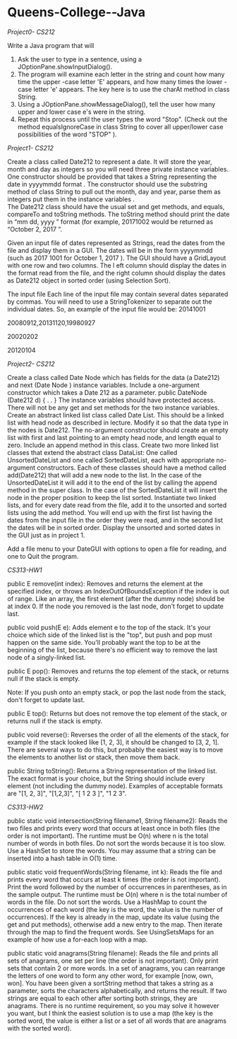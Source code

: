 # Queens-College--Java

*Project0- CS212*

Write a Java program that will
1.   Ask the user to type in a sentence, using a JOptionPane.showInputDialog().
2.   The program will examine 
each letter in the string and count how many time the upper
-case 
letter 'E' appears, and how many times the lower
-case letter 'e' appears.
 The key here is to use 
the 
charAt
 method in class String.
3.   Using a JOptionPane.showMessageDialog(), tell the user how many upper and lower case e's 
were in the string.
4.   Repeat this process until the user types the word "Stop".
 (Check out the method 
equalsIgnoreCase
in class String to cover all upper/lower case possibilities of the word 
"STOP"
). 

*Project1- CS212*


Create a class called 
Date212
to represent a date. It will store the year, month and day as integers
 so 
you will need three private instance variables. 
One
 constructor
 should be provided 
that takes
 a String 
representing the date in 
yyyymmdd
 format
. The constructor 
should 
use the 
substring
method of class 
String
 to pull out the month, day and year, parse them as integers put them in the instance variables
.  
The 
Date212
class should have the usual set and get methods, and 
equals, compareTo and 
toString
 methods. The 
toString
 method should print the date in 
“mm dd, yyyy
” format (for example, 
20171002 would be returned as 
“October 2, 2017
”. 

Given an input file of dates represented as Strings, read the dates from the file and display them in a 
GUI. The dates will be in the form 
yyyymmdd
 (such as 2017
1001 for October 1, 2017
). The GUI should 
have a GridLayout with one row and two columns. The l
eft column should display the dates
 in the 
format read from the file, 
and the right column should display the dates
 as 
Date212
object
 in sorted 
order (using Selection Sort).

The input file
Each line of the input file may contain several
 dates separated by commas. You will need to use a 
StringTokenizer to separate out the individual dates. So, an example of the input file would be:
20141001 

20080912,20131120,19980927 

20020202 

20120104 

*Project2- CS212*

Create a class called 
Date
Node
which has fields for the 
data
(a Date212) and 
next
 (Date
Node
)
instance variables. Include a one-argument 
constructor which takes a Date
212 
as a parameter.
      public 
DateNode (Date212 
d) {  . . } 
The instance variables should 
have 
protected 
access. There 
will not be 
any get and set methods for the 
two instance variables.
Create 
an abstract linked list class
 called 
Date
List.
 This 
should be
 a linked list with head node
 as 
described in lecture. Modify it so that the data 
type 
in the nodes
 is 
Date212. The no-argument 
constructor should create an empty list with 
first
 and 
last
 pointing to an empty head node, and 
length
equal to zero. Include an append method in this class.
Create two more linked list classes that extend the abstract class DataList: One called 
UnsortedDateList and one called SortedDateList, each with appropriate no-argument constructors. 
Each of these classes should have a method called 
add(Date212)
that will add a new node to the list. In 
the case of the UnsortedDateList it will add it to the end of the list by calling the append method in the 
super class. In the case of the SortedDateList it will insert the node in the proper position to keep the 
list sorted.
Instantiate two linked lists, and for every date read from the file, add it to the unsorted and sorted lists 
using the 
add
 method.
 You
 will end up with the first list having the dates from the input file in the order 
they were read, and in the second list the dates will be in sorted order. Display the unsorted and sorted 
dates in the GUI just as in project 1.

Add a file menu to your DateGUI with options to open a file for reading, and one to Quit the program.

*CS313-HW1*

public E remove(int index):
Removes and returns the element at the specified index,
or throws an IndexOutOfBoundsException if the index is out of range.
Like an array, the first element (after the dummy node) should be at index 0.
If the node you removed is the last node, don't forget to update last.

public void push(E e):
Adds element e to the top of the stack.
It's your choice which side of the linked list is the "top", but push and pop must happen on the same side.
You'll probably want the top to be at the beginning of the list, because there's no efficient way to remove the last node of a singly-linked list.

public E pop():
Removes and returns the top element of the stack, or returns null if the stack is empty.

Note: If you push onto an empty stack, or pop the last node from the stack, don't forget to update last.

public E top():
Returns but does not remove the top element of the stack, or returns null if the stack is empty.

public void reverse():
Reverses the order of all the elements of the stack, for example if the stack looked like [1, 2, 3], it should be changed to [3, 2, 1].
There are several ways to do this, but probably the easiest way is to move the elements to another list or stack, then move them back.

public String toString():
Returns a String representation of the linked list.
The exact format is your choice, but the String should include every element (not including the dummy node).
Examples of acceptable formats are "[1, 2, 3]", "[1,2,3]", "[ 1 2 3 ]", "1 2 3". 

*CS313-HW2*

public static void intersection(String filename1, String filename2):
Reads the two files and prints every word that occurs at least once in both files (the order is not important).
The runtime must be O(n) where n is the total number of words in both files.
Do not sort the words because it is too slow. Use a HashSet to store the words.
You may assume that a string can be inserted into a hash table in O(1) time.

public static void frequentWords(String filename, int k):
Reads the file and prints every word that occurs at least k times (the order is not important).
Print the word followed by the number of occurrences in parentheses, as in the sample output.
The runtime must be O(n) where n is the total number of words in the file.
Do not sort the words. Use a HashMap to count the occurrences of each word (the key is the word, the value is the number of occurrences).
If the key is already in the map, update its value (using the get and put methods), otherwise add a new entry to the map.
Then iterate through the map to find the frequent words. See UsingSetsMaps for an example of how use a for-each loop with a map.

public static void anagrams(String filename):
Reads the file and prints all sets of anagrams, one set per line (the order is not important). Only print sets that contain 2 or more words.
In a set of anagrams, you can rearrange the letters of one word to form any other word, for example [now, own, won].
You have been given a sortString method that takes a string as a parameter, sorts the characters alphabetically, and returns the result.
If two strings are equal to each other after sorting both strings, they are anagrams.
There is no runtime requirement, so you may solve it however you want, but I think the easiest solution is to use a map (the key is the sorted word, the value is either a list or a set of all words that are anagrams with the sorted word). 


